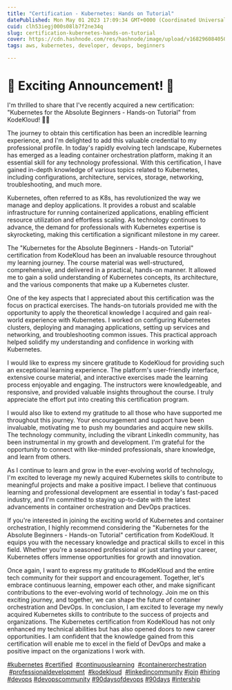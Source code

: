 ```yaml
---
title: "Certification - Kubernetes: Hands on Tutorial"
datePublished: Mon May 01 2023 17:09:34 GMT+0000 (Coordinated Universal Time)
cuid: clh53iegj000s08lb7f2ne34q
slug: certification-kubernetes-hands-on-tutorial
cover: https://cdn.hashnode.com/res/hashnode/image/upload/v1682960840503/75487851-3a3a-43b1-8a5e-fe41b0e8df5a.png
tags: aws, kubernetes, developer, devops, beginners

---
```


# 🌟 Exciting Announcement! 🌟

I'm thrilled to share that I've recently acquired a new certification: "Kubernetes for the Absolute Beginners - Hands-on Tutorial" from KodeKloud! 🎉🚀

The journey to obtain this certification has been an incredible learning experience, and I'm delighted to add this valuable credential to my professional profile. In today's rapidly evolving tech landscape, Kubernetes has emerged as a leading container orchestration platform, making it an essential skill for any technology professional. With this certification, I have gained in-depth knowledge of various topics related to Kubernetes, including configurations, architecture, services, storage, networking, troubleshooting, and much more.

Kubernetes, often referred to as K8s, has revolutionized the way we manage and deploy applications. It provides a robust and scalable infrastructure for running containerized applications, enabling efficient resource utilization and effortless scaling. As technology continues to advance, the demand for professionals with Kubernetes expertise is skyrocketing, making this certification a significant milestone in my career.

The "Kubernetes for the Absolute Beginners - Hands-on Tutorial" certification from KodeKloud has been an invaluable resource throughout my learning journey. The course material was well-structured, comprehensive, and delivered in a practical, hands-on manner. It allowed me to gain a solid understanding of Kubernetes concepts, its architecture, and the various components that make up a Kubernetes cluster.

One of the key aspects that I appreciated about this certification was the focus on practical exercises. The hands-on tutorials provided me with the opportunity to apply the theoretical knowledge I acquired and gain real-world experience with Kubernetes. I worked on configuring Kubernetes clusters, deploying and managing applications, setting up services and networking, and troubleshooting common issues. This practical approach helped solidify my understanding and confidence in working with Kubernetes.

I would like to express my sincere gratitude to KodeKloud for providing such an exceptional learning experience. The platform's user-friendly interface, extensive course material, and interactive exercises made the learning process enjoyable and engaging. The instructors were knowledgeable, and responsive, and provided valuable insights throughout the course. I truly appreciate the effort put into creating this certification program.

I would also like to extend my gratitude to all those who have supported me throughout this journey. Your encouragement and support have been invaluable, motivating me to push my boundaries and acquire new skills. The technology community, including the vibrant LinkedIn community, has been instrumental in my growth and development. I'm grateful for the opportunity to connect with like-minded professionals, share knowledge, and learn from others.

As I continue to learn and grow in the ever-evolving world of technology, I'm excited to leverage my newly acquired Kubernetes skills to contribute to meaningful projects and make a positive impact. I believe that continuous learning and professional development are essential in today's fast-paced industry, and I'm committed to staying up-to-date with the latest advancements in container orchestration and DevOps practices.

If you're interested in joining the exciting world of Kubernetes and container orchestration, I highly recommend considering the "Kubernetes for the Absolute Beginners - Hands-on Tutorial" certification from KodeKloud. It equips you with the necessary knowledge and practical skills to excel in this field. Whether you're a seasoned professional or just starting your career, Kubernetes offers immense opportunities for growth and innovation.

Once again, I want to express my gratitude to #KodeKloud and the entire tech community for their support and encouragement. Together, let's embrace continuous learning, empower each other, and make significant contributions to the ever-evolving world of technology. Join me on this exciting journey, and together, we can shape the future of container orchestration and DevOps. In conclusion, I am excited to leverage my newly acquired Kubernetes skills to contribute to the success of projects and organizations. The Kubernetes certification from KodeKloud has not only enhanced my technical abilities but has also opened doors to new career opportunities. I am confident that the knowledge gained from this certification will enable me to excel in the field of DevOps and make a positive impact on the organizations I work with.

[#kubernetes](https://www.linkedin.com/feed/hashtag/?keywords=kubernetes&highlightedUpdateUrns=urn%3Ali%3Aactivity%3A7058656312779321344) [#certified](https://www.linkedin.com/feed/hashtag/?keywords=certified&highlightedUpdateUrns=urn%3Ali%3Aactivity%3A7058656312779321344)  [#continuouslearning](https://www.linkedin.com/feed/hashtag/?keywords=continuouslearning&highlightedUpdateUrns=urn%3Ali%3Aactivity%3A7058656312779321344)  [#containerorchestration](https://www.linkedin.com/feed/hashtag/?keywords=containerorchestration&highlightedUpdateUrns=urn%3Ali%3Aactivity%3A7058656312779321344)  [#professionaldevelopment](https://www.linkedin.com/feed/hashtag/?keywords=professionaldevelopment&highlightedUpdateUrns=urn%3Ali%3Aactivity%3A7058656312779321344)  [#kodekloud](https://www.linkedin.com/feed/hashtag/?keywords=kodekloud&highlightedUpdateUrns=urn%3Ali%3Aactivity%3A7058656312779321344)  [#linkedincommunity](https://www.linkedin.com/feed/hashtag/?keywords=linkedincommunity&highlightedUpdateUrns=urn%3Ali%3Aactivity%3A7058656312779321344) [#join](https://www.linkedin.com/feed/hashtag/?keywords=join&highlightedUpdateUrns=urn%3Ali%3Aactivity%3A7058656312779321344) [#hiring](https://www.linkedin.com/feed/hashtag/?keywords=hiring&highlightedUpdateUrns=urn%3Ali%3Aactivity%3A7058656312779321344) [#devops](https://www.linkedin.com/feed/hashtag/?keywords=devops&highlightedUpdateUrns=urn%3Ali%3Aactivity%3A7058656312779321344) [#devopscommunity](https://www.linkedin.com/feed/hashtag/?keywords=devopscommunity&highlightedUpdateUrns=urn%3Ali%3Aactivity%3A7058656312779321344) [#90daysofdevops](https://www.linkedin.com/feed/hashtag/?keywords=90daysofdevops&highlightedUpdateUrns=urn%3Ali%3Aactivity%3A7058656312779321344) [#90days](https://www.linkedin.com/feed/hashtag/?keywords=90days&highlightedUpdateUrns=urn%3Ali%3Aactivity%3A7058656312779321344) [#intership](https://www.linkedin.com/feed/hashtag/?keywords=intership&highlightedUpdateUrns=urn%3Ali%3Aactivity%3A7058656312779321344)